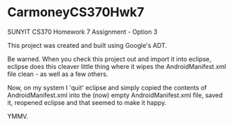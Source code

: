 CarmoneyCS370Hwk7
=================

SUNYIT CS370 Homework 7 Assignment - Option 3

This project was created and built using Google's ADT.

Be warned.  When you check this project out and import it into eclipse,
eclipse does this cleaver little thing where it wipes the AndroidManifest.xml
file clean - as well as a few others.

Now, on my system I 'quit' eclipse and simply copied the contents of AndroidManifest.xml into the (now)
empty AndroidManifest.xml file, saved it, reopened eclipse and that seemed to make it happy.

YMMV.

